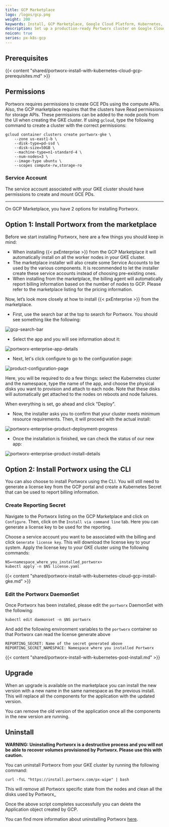 ```yaml
---
title: GCP Marketplace
logo: /logos/gcp.png
weight: 200
keywords: Install, GCP Marketplace, Google Cloud Platform, Kubernetes, k8s, gcloud
description: Set up a production-ready Portworx cluster on Google Cloud Platform Marketplace.
noicon: true
series: px-k8s-gcp
---
```


## Prerequisites

{{< content "shared/portworx-install-with-kubernetes-cloud-gcp-prerequisites.md" >}}

## Permissions

Portworx requires permissions to create GCE PDs using the compute APIs. Also, the GCP marketplace requires that the clusters have Read permissions for storage APIs. These permissions can be added to the node pools from the UI when creating the GKE cluster. If using `gcloud`, type the following command to create a cluster with the correct permissions:

```text
gcloud container clusters create portworx-gke \
    --zone us-east1-b \
    --disk-type=pd-ssd \
    --disk-size=50GB \
    --machine-type=n1-standard-4 \
    --num-nodes=3 \
    --image-type ubuntu \
    --scopes compute-rw,storage-ro
```

### Service Account

The service account associated with your GKE cluster should have permissions to create
and mount GCE PDs.

---

On GCP Marketplace, you have 2 options for installing Portworx.

## Option 1: Install Portworx from the marketplace

Before we start installing Portworx, here are a few things you should keep in mind:

* When installing {{< pxEnterprise >}} from the GCP Marketplace it will automatically
install on all the worker nodes in your GKE cluster.
* The marketplace installer will also create some Service Accounts to be used by
the various components. It is recommended to let the installer create these
service accounts instead of choosing pre-existing ones.
* When installing from the marketplace, the billing agent will automatically report
billing information based on the number of nodes to GCP. Please refer to the
marketplace listing for the pricing information.

Now, let’s look more closely at how to install {{< pxEnterprise >}} from the marketplace.

* First, use the search bar at the top to search for Portworx. You should see something like the following:

![gcp-search-bar](/img/gcp-search-bar.png "gcp-search-bar")

* Select the app and you will see information about it:

![portworx-enterprise-app-details](/img/portworx-enterprise-app-details.png "portworx-enterprise-app-details")

* Next, let's click configure to go to the configuration page:

![product-configuration-page](/img/product-configuration-page.png "product-configuration-page")

 Here, you will be required to do a few things: select the Kubernetes cluster and the namespace, type the name of the app, and choose the physical disks you want to provision and attach to each node. Note that these disks will automatically get attached to the nodes on reboots and node failures.

 When everything is set, go ahead and click "Deploy".

* Now, the installer asks you to confirm that your cluster meets minimum resource requirements. Then, it will proceed with the actual install:

![portworx-enterprise-product-deployment-progress](/img/portworx-enterprise-product-deployment-progress.png "portworx-enterprise-product-deployment-progress")

* Once the installation is finished, we can check the status of our new app:

![portworx-enterprise-product-install-details](/img/portworx-enterprise-product-install-details.png "portworx-enterprise-product-install-details")

## Option 2: Install Portworx using the CLI

You can also choose to install Portworx using the CLI. You will still need to
generate a license key from the GCP portal and create a Kubernetes Secret that
can be used to report billing information.

### Create Reporting Secret

Navigate to the Portworx listing on the GCP Marketplace and click on
`Configure`. Then, click on the `Install via command line` tab. Here you can generate a license key to be used for the reporting.

Choose a service account you want to be associated with the billing and click `Generate license key`. This will download the license key to your system. Apply the license key to your GKE cluster using the following commands:

```text
NS=<namespace_where_you_installed_portworx>
kubectl apply -n $NS license.yaml
```

{{< content "shared/portworx-install-with-kubernetes-cloud-gcp-install-gke.md" >}}

### Edit the Portworx DaemonSet

Once Portworx has been installed, please edit the `portworx` DaemonSet with the following:

```text
kubectl edit daemonset -n $NS portworx
```

And add the following environment variables to the `portworx` container so that
Portworx can read the license generate above

```text
REPORTING_SECRET: Name of the secret generated above
REPORTING_SECRET_NAMESPACE: Namespace where you installed Portworx
```

{{< content "shared/portworx-install-with-kubernetes-post-install.md" >}}

## Upgrade

When an upgrade is available on the marketplace you can install the new version with a new name in the same namespace as the previous install. This will replace all the components for the application with the updated version.

You can remove the old version of the application once all the components in the new version are running.


## Uninstall

**WARNING: Uninstalling Portworx is a destructive process and you will not be able to recover volumes provisioned by Portworx. Please use this with caution.**

You can uninstall Portworx from your GKE cluster by running the following command:

```text
curl -fsL "https://install.portworx.com/px-wipe" | bash
```

This will remove all Portworx specific state from the nodes and clean all the disks used by Portworx_

Once the above script completes successfully you can delete the Application object created by GCP.

You can find more information about uninstalling Portworx [here](/portworx-install-with-kubernetes/operate-and-maintain-on-kubernetes/uninstall/).
